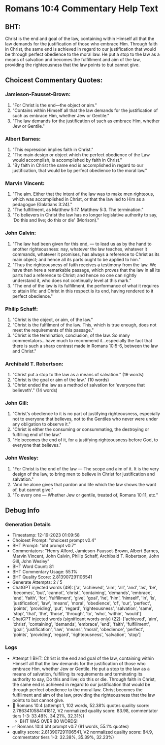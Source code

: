 # Romans 10:4 Commentary Help Text

## BHT:
Christ is the end and goal of the law, containing within Himself all that the law demands for the justification of those who embrace Him. Through faith in Christ, the same end is achieved in regard to our justification that would be through perfect obedience to the moral law. He put a stop to the law as a means of salvation and becomes the fulfillment and aim of the law, providing the righteousness that the law points to but cannot give.

## Choicest Commentary Quotes:
### Jamieson-Fausset-Brown:
1. "For Christ is the end—the object or aim."
2. "Contains within Himself all that the law demands for the justification of such as embrace Him, whether Jew or Gentile."
3. "The law demands for the justification of such as embrace Him, whether Jew or Gentile."

### Albert Barnes:
1. "This expression implies faith in Christ."
2. "The main design or object which the perfect obedience of the Law would accomplish, is accomplished by faith in Christ."
3. "By faith in Christ the same end is accomplished in regard to our justification, that would be by perfect obedience to the moral law."

### Marvin Vincent:
1. "The aim. Either that the intent of the law was to make men righteous, which was accomplished in Christ, or that the law led to Him as a pedagogue (Galatians 3:24)."
2. "The fulfillment, as Matthew 5:17. Matthew 5:3. The termination."
3. "To believers in Christ the law has no longer legislative authority to say, 'Do this and live; do this or die' (Morison)."

### John Calvin:
1. "The law had been given for this end, — to lead us as by the hand to another righteousness: nay, whatever the law teaches, whatever it commands, whatever it promises, has always a reference to Christ as its main object; and hence all its parts ought to be applied to him."
2. "Thus the righteousness of faith receives a testimony from the law. We have then here a remarkable passage, which proves that the law in all its parts had a reference to Christ; and hence no one can rightly understand it, who does not continually level at this mark."
3. "The end of the law is its fulfillment, the performance of what it requires to attain life: and Christ in this respect is its end, having rendered to it perfect obedience."

### Philip Schaff:
1. "Christ is the object, or aim, of the law."
2. "Christ is the fulfilment of the law. This, which is true enough, does not meet the requirements of this passage."
3. "Christ is the termination, conclusion, of the law. So many commentators...have much to recommend it...especially the fact that there is such a sharp contrast made in Romans 10:5-6, between the law and Christ."

### Archibald T. Robertson:
1. "Christ put a stop to the law as a means of salvation." (19 words)
2. "Christ is the goal or aim of the law." (10 words)
3. "Christ ended the law as a method of salvation for 'everyone that believeth'." (14 words)

### John Gill:
1. "Christ's obedience to it is no part of justifying righteousness, especially not to everyone that believes, not to the Gentiles who never were under any obligation to observe it."
2. "Christ is either the consuming or consummating, the destroying or fulfilling end of the law."
3. "He becomes the end of it, for a justifying righteousness before God, to everyone that believes."

### John Wesley:
1. "For Christ is the end of the law — The scope and aim of it. It is the very design of the law, to bring men to believe in Christ for justification and salvation."
2. "And he alone gives that pardon and life which the law shows the want of, but cannot give."
3. "To every one — Whether Jew or gentile, treated of, Romans 10:11, etc."


## Debug Info
### Generation Details
- Timestamp: 12-19-2023 01:09:58
- Choicest Prompt: "choicest prompt v0.4"
- BHT Prompt: "bht prompt v0.7"
- Commentators: "Henry Alford, Jamieson-Fausset-Brown, Albert Barnes, Marvin Vincent, John Calvin, Philip Schaff, Archibald T. Robertson, John Gill, John Wesley"
- BHT Word Count: 81
- BHT Commentary Usage: 55.1%
- BHT Quality Score: 2.813907291106541
- Generate Attempts: 2 / 5
- ChatGPT injected words (49):
	['a', 'achieved', 'aim', 'all', 'and', 'as', 'be', 'becomes', 'but', 'cannot', 'christ', 'containing', 'demands', 'embrace', 'end', 'faith', 'for', 'fulfillment', 'give', 'goal', 'he', 'him', 'himself', 'in', 'is', 'justification', 'law', 'means', 'moral', 'obedience', 'of', 'our', 'perfect', 'points', 'providing', 'put', 'regard', 'righteousness', 'salvation', 'same', 'stop', 'that', 'the', 'those', 'through', 'to', 'who', 'within', 'would']
- ChatGPT injected words (significant words only) (22):
	['achieved', 'aim', 'christ', 'containing', 'demands', 'embrace', 'end', 'faith', 'fulfillment', 'goal', 'justification', 'law', 'means', 'moral', 'obedience', 'perfect', 'points', 'providing', 'regard', 'righteousness', 'salvation', 'stop']

### Logs
- Attempt 1 BHT: Christ is the end and goal of the law, containing within Himself all that the law demands for the justification of those who embrace Him, whether Jew or Gentile. He put a stop to the law as a means of salvation, fulfilling its requirements and terminating its authority to say, Do this and live; do this or die. Through faith in Christ, the same end is achieved in regard to our justification that would be through perfect obedience to the moral law. Christ becomes the fulfillment and aim of the law, providing the righteousness that the law points to but cannot give.
- 🔄 Romans 10:4 (attempt 1, 102 words, 52.38% quotes quality score: 2.7863410584141812, V2 normalized quality score: 83.98, commentator tiers 1-3: 33.48%, 34.21%, 32.31%) 
	- BHT WAS OVER 80 WORDS!
- ✅ Romans 10:4 bht prompt v0.7 (81 words, 55.1% quotes)
- quality score: 2.813907291106541, V2 normalized quality score: 84.9, commentator tiers 1-3: 32.38%, 35.39%, 32.23%)